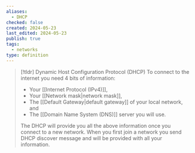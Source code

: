 ```yaml
---
aliases:
  - DHCP
checked: false
created: 2024-05-23
last_edited: 2024-05-23
publish: true
tags:
  - networks
type: definition
---
```

>[!tldr] Dynamic Host Configuration Protocol (DHCP)
>To connect to the internet you need 4 bits of information:
>- Your [[Internet Protocol (IPv4)]],
>- Your [[Network mask|network mask]],
>- The [[Default Gateway|default gateway]] of your local network, and
>- The [[Domain Name System (DNS)]] server you will use.
>
>The DHCP will provide you all the above information once you connect to a new network. When you first join a network you send DHCP discover message and will be provided with all your information.
